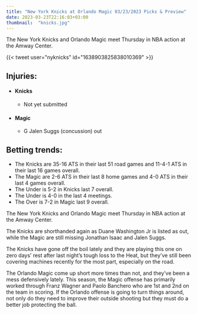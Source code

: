 ```yaml
---
title: "New York Knicks at Orlando Magic 03/23/2023 Picks & Preview"
date: 2023-03-23T22:16:03+03:00
thumbnail:  "knicks.jpg"
---
```


The New York Knicks and Orlando Magic meet Thursday in NBA action at the Amway Center.
<!--more-->{{< tweet user="nyknicks" id="1638903825838010369" >}}

## Injuries:

  - #### Knicks

    - Not yet submitted

  - #### Magic

    - G Jalen Suggs (concussion) out

## Betting trends:

  - The Knicks are 35-16 ATS in their last 51 road games and 11-4-1 ATS in their last 16 games overall.
  - The Magic are 2-6 ATS in their last 8 home games and 4-0 ATS in their last 4 games overall.
  - The Under is 5-2 in Knicks last 7 overall.
  - The Under is 4-0 in the last 4 meetings.
  - The Over is 7-2 in Magic last 9 overall.


The New York Knicks and Orlando Magic meet Thursday in NBA action at the Amway Center.

The Knicks are shorthanded again as Duane Washington Jr is listed as out, while the Magic are still missing Jonathan Isaac and Jalen Suggs.

The Knicks have gone off the boil lately and they are playing this one on zero days’ rest after last night’s tough loss to the Heat, but they’ve still been covering machines recently for the most part, especially on the road.

The Orlando Magic come up short more times than not, and they’ve been a mess defensively lately. This season, the Magic offense has primarily worked through Franz Wagner and Paolo Banchero who are 1st and 2nd on the team in scoring. If the Orlando offense is going to turn things around, not only do they need to improve their outside shooting but they must do a better job protecting the ball.

